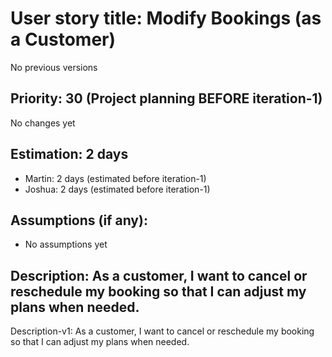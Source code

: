 # User story title: Modify Bookings (as a Customer)
No previous versions

## Priority: 30 (Project planning BEFORE iteration-1)
No changes yet

## Estimation: 2 days
* Martin: 2 days (estimated before iteration-1)
* Joshua: 2 days (estimated before iteration-1)

## Assumptions (if any):
* No assumptions yet

## Description: As a customer, I want to cancel or reschedule my booking so that I can adjust my plans when needed.
Description-v1: As a customer, I want to cancel or reschedule my booking so that I can adjust my plans when needed.